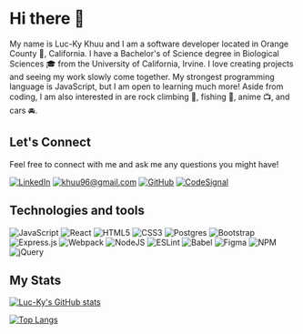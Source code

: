 # Hi there 👋

My name is Luc-Ky Khuu and I am a software developer located in Orange County :orange:, California.  I have a Bachelor's of Science degree in Biological Sciences 	:mortar_board: from the University of California, Irvine.  I love creating projects and seeing my work slowly come together.  My strongest programming language is JavaScript, but I am open to learning much more!  Aside from coding, I am also interested in are rock climbing :climbing:, fishing :fishing_pole_and_fish:, anime :tv:, and cars :oncoming_automobile:.

## Let's Connect
Feel free to connect with me and ask me any questions you might have!

<a href='https://www.linkedin.com/in/luc-ky-khuu/'>![LinkedIn](https://img.shields.io/badge/linkedin-%230077B5.svg?style=for-the-badge&logo=linkedin&logoColor=white)</a> <a href='mailto: khuu96@gmail.com'>![khuu96@gmail.com](https://img.shields.io/badge/Gmail-D14836?style=for-the-badge&logo=gmail&logoColor=white)</a> <a href='https://github.com/luc-ky-khuu'>![GitHub](https://img.shields.io/badge/github-%23121011.svg?style=for-the-badge&logo=github&logoColor=white)</a> <a href='https://app.codesignal.com/profile/luc-ky_k'>![CodeSignal](https://img.shields.io/badge/CodeSignal-blue/?style=for-the-badge&color=blue)</a>

## Technologies and tools
![JavaScript](https://img.shields.io/badge/javascript-%23323330.svg?style=for-the-badge&logo=javascript&logoColor=%23F7DF1E) ![React](https://img.shields.io/badge/react-%2320232a.svg?style=for-the-badge&logo=react&logoColor=%2361DAFB) ![HTML5](https://img.shields.io/badge/html5-%23E34F26.svg?style=for-the-badge&logo=html5&logoColor=white) ![CSS3](https://img.shields.io/badge/css3-%231572B6.svg?style=for-the-badge&logo=css3&logoColor=white) ![Postgres](https://img.shields.io/badge/postgres-%23316192.svg?style=for-the-badge&logo=postgresql&logoColor=white) ![Bootstrap](https://img.shields.io/badge/bootstrap-%23563D7C.svg?style=for-the-badge&logo=bootstrap&logoColor=white) ![Express.js](https://img.shields.io/badge/express.js-%23404d59.svg?style=for-the-badge&logo=express&logoColor=%2361DAFB) ![Webpack](https://img.shields.io/badge/webpack-%238DD6F9.svg?style=for-the-badge&logo=webpack&logoColor=black) ![NodeJS](https://img.shields.io/badge/node.js-6DA55F?style=for-the-badge&logo=node.js&logoColor=white) ![ESLint](https://img.shields.io/badge/ESLint-4B3263?style=for-the-badge&logo=eslint&logoColor=white) ![Babel](https://img.shields.io/badge/Babel-F9DC3e?style=for-the-badge&logo=babel&logoColor=black) ![Figma](https://img.shields.io/badge/figma-%23F24E1E.svg?style=for-the-badge&logo=figma&logoColor=white) ![NPM](https://img.shields.io/badge/NPM-%23000000.svg?style=for-the-badge&logo=npm&logoColor=white) ![jQuery](https://img.shields.io/badge/jquery-%230769AD.svg?style=for-the-badge&logo=jquery&logoColor=white)


## My Stats
[![Luc-Ky's GitHub stats](https://github-readme-stats.vercel.app/api?username=luc-ky-khuu&hide=contribs,stars&theme=github_dark)](https://github.com/anuraghazra/github-readme-stats)

[![Top Langs](https://github-readme-stats.vercel.app/api/top-langs/?username=luc-ky-khuu&exclude_repo=github-readme-stats,anuraghazra.github.io&layout=compact&theme=github_dark)](https://github.com/anuraghazra/github-readme-stats)
